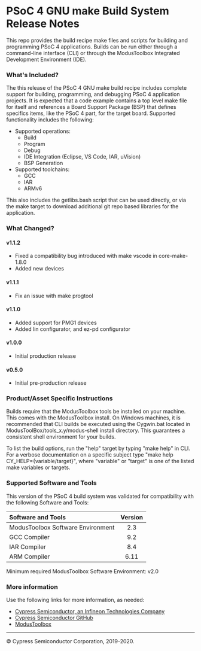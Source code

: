 # PSoC 4 GNU make Build System Release Notes
This repo provides the build recipe make files and scripts for building and programming PSoC 4 applications. Builds can be run either through a command-line interface (CLI) or through the ModusToolbox Integrated Development Environment (IDE).

### What's Included?
The this release of the PSoC 4 GNU make build recipe includes complete support for building, programming, and debugging PSoC 4 application projects. It is expected that a code example contains a top level make file for itself and references a Board Support Package (BSP) that defines specifics items, like the PSoC 4 part, for the target board. Supported functionality includes the following:
* Supported operations:
    * Build
    * Program
    * Debug
    * IDE Integration (Eclipse, VS Code, IAR, uVision)
    * BSP Generation
* Supported toolchains:
    * GCC
    * IAR
    * ARMv6

This also includes the getlibs.bash script that can be used directly, or via the make target to download additional git repo based libraries for the application.

### What Changed?
#### v1.1.2
* Fixed a compatibility bug introduced with make vscode in core-make-1.8.0
* Added new devices
#### v1.1.1
* Fix an issue with make progtool
#### v1.1.0
* Added support for PMG1 devices
* Added lin configurator, and ez-pd configurator
#### v1.0.0
* Initial production release
#### v0.5.0
* Initial pre-production release

### Product/Asset Specific Instructions
Builds require that the ModusToolbox tools be installed on your machine. This comes with the ModusToolbox install. On Windows machines, it is recommended that CLI builds be executed using the Cygwin.bat located in ModusToolBox/tools_x.y/modus-shell install directory. This guarantees a consistent shell environment for your builds.

To list the build options, run the "help" target by typing "make help" in CLI. For a verbose documentation on a specific subject type "make help CY_HELP={variable/target}", where "variable" or "target" is one of the listed make variables or targets.

### Supported Software and Tools
This version of the PSoC 4 build system was validated for compatibility with the following Software and Tools:

| Software and Tools                        | Version |
| :---                                      | :----:  |
| ModusToolbox Software Environment         | 2.3     |
| GCC Compiler                              | 9.2     |
| IAR Compiler                              | 8.4     |
| ARM Compiler                              | 6.11    |

Minimum required ModusToolbox Software Environment: v2.0

### More information
Use the following links for more information, as needed:
* [Cypress Semiconductor, an Infineon Technologies Company](http://www.cypress.com)
* [Cypress Semiconductor GitHub](https://github.com/cypresssemiconductorco)
* [ModusToolbox](https://www.cypress.com/products/modustoolbox-software-environment)

---
© Cypress Semiconductor Corporation, 2019-2020.